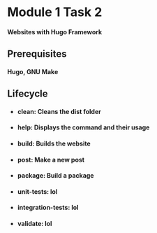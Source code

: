 # Module 1 Task 2
#### Websites with Hugo Framework

## Prerequisites
#### Hugo, GNU Make

## Lifecycle

- #### clean: Cleans the dist folder 
- #### help: Displays the command and their usage
- #### build: Builds the website
- #### post: Make a new post
- #### package: Build a package
- #### unit-tests: lol
- #### integration-tests: lol
- #### validate: lol
